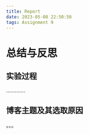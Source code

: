 ```yaml
---
title: Report
date: 2023-05-08 22:50:50
tags: Assignment 9
---
```


# 总结与反思

## 实验过程

.............

## 博客主题及其选取原因

。。。
